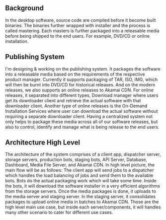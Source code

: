 ## Background
In the desktop software, source code are compiled before it become built binaries. The binaries further wrapped with installer and the process is called mastering. Each masters is further packaged into a releasable media before being shipped to the end users. For example, DVD/CD or online installation.

## Publishing System
I'm designing & working on the publishing system. It packages the software into a releasable media based on the requirements of the respective product manager. Currently it supports packaging of TAR, ISO, IMG, which will then be burnt into DVD/CD for historical releases. And on the modern releases, we also supports an online releases to Akamai CDN. For online releases, it separated into different types, Download manager where users get its downloader client and retrieve the actual software with that downloader client. Another type of online releases is the On-Demand Installation Services where user can download the actual software without requiring a separate downloader client. Having a centralized system not only helps to package these media across all of our software releases, but also to control, identify and manage what is being release to the end users.

## Architecture High Level
The architecture of the system comprises of a client app, dispatcher server, storage servers, production bots, staging bots, API Server, Database, Dashboard, Media File Server, and Akamai CDN. In high level picture, the main flow will be as follows: The client app will send jobs to a dispatcher which handles the load balancing of jobs and send them to the available bots. Bots do the actual packaging work which will take some time. Inside the bots, it will download the software installer in a very efficient algorithms from the storage servers. Once the media packages is done, it uploads to the media server and staging server. In the staging server, it consolidates packages to upload online media in batches to Akamai CDN. Those are the high level main use case, but inside each server/components, it will handles many other scenario to cater for different use cases.
